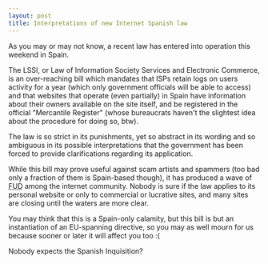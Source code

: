 ```yaml
---
layout: post
title: Interpretations of new Internet Spanish law
---
```


As you may or may not know, a recent law has entered into operation this weekend in Spain.

The LSSI, or Law of Information Society Services
and Electronic Commerce, is an over-reaching bill which mandates that ISPs retain logs on users activity for a year (which only government officials will be able to access) and that websites that operate (even partially) in Spain have information about their owners available on the site itself, and be registered in the official "Mercantile Register" (whose bureaucrats haven't the slightest idea about the procedure for doing so, btw).

The law is so strict in its punishments, yet so abstract in its wording and so ambiguous in its possible interpretations that the government has been forced to provide clarifications regarding its application.

While this bill may prove useful against scam artists and spammers (too bad only a fraction of them is Spain-based though), it has produced a wave of <acronym title="Fear, Uncertainty and Doubt">FUD</acronym> among the internet community. Nobody is sure if the law applies to its personal website or only to commercial or lucrative sites, and many sites are closing until the waters are more clear.

You may think that this is a Spain-only calamity, but this bill is but an instantiation of an EU-spanning directive, so you may as well mourn for us because sooner or later it will affect you too :(

Nobody expects the Spanish Inquisition?

